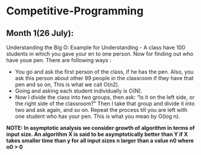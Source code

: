 # Competitive-Programming

## Month 1(26 July):
   Understanding the Big O:
    Example for Understanding - A class have 100 students in which you gave your en to one person. Now for finding out who have youe pen. There are following ways :
  * You go and ask the first person of the class, if he has the pen. Also, you ask this person about other 99 people in the classroom if they have that pen and so on,
This is what we call O(n2).
  * Going and asking each student individually is O(N).
  * Now I divide the class into two groups, then ask: “Is it on the left side, or the right side of the classroom?” Then I take that group and divide it into two and ask again, and so on. Repeat the process till you are left with one student who has your pen. This is what you mean by O(log n).

**NOTE:  In asymptotic analysis we consider growth of algorithm in terms of input size. An algorithm X is said to be asymptotically better than Y if X takes smaller time than y for all input sizes n larger than a value n0 where n0 > 0**  
